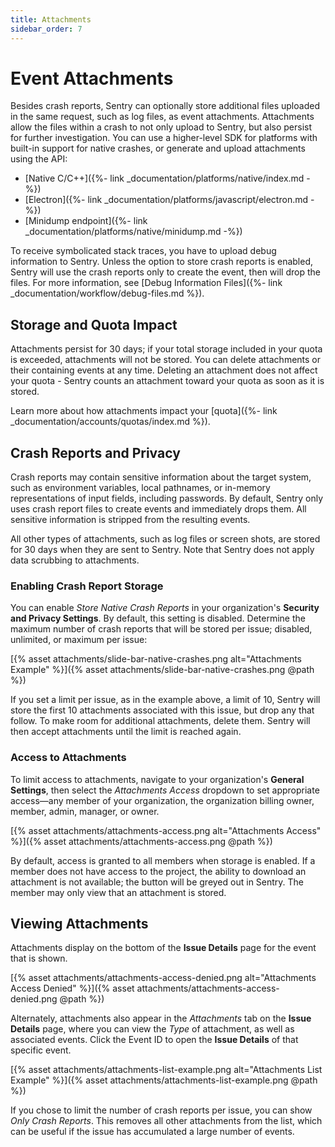 ```yaml
---
title: Attachments
sidebar_order: 7
---
```

# Event Attachments

Besides crash reports, Sentry can optionally store additional files uploaded in the same request, such as log files, as event attachments. Attachments allow the files within a crash to not only upload to Sentry, but also persist for further investigation. You can use a higher-level SDK for platforms with built-in support for native crashes, or generate and upload attachments using the API:

- [Native C/C++]({%- link _documentation/platforms/native/index.md -%})
- [Electron]({%- link _documentation/platforms/javascript/electron.md -%})
- [Minidump endpoint]({%- link _documentation/platforms/native/minidump.md -%})

To receive symbolicated stack traces, you have to upload debug information to Sentry. Unless the option to store crash reports is enabled, Sentry will use the crash reports only to create the event, then will drop the files. For more information, see [Debug Information Files]({%- link _documentation/workflow/debug-files.md %}).

## Storage and Quota Impact

Attachments persist for 30 days; if your total storage included in your quota is exceeded, attachments will not be stored. You can delete attachments or their containing events at any time. Deleting an attachment does not affect your quota - Sentry counts an attachment toward your quota as soon as it is stored. 

Learn more about how attachments impact your [quota]({%- link _documentation/accounts/quotas/index.md %}).

## Crash Reports and Privacy

Crash reports may contain sensitive information about the target system, such as environment variables, local pathnames, or in-memory representations of input fields, including passwords. By default, Sentry only uses crash report files to create events and immediately drops them. All sensitive information is stripped from the resulting events.

All other types of attachments, such as log files or screen shots, are stored for 30 days when they are sent to Sentry. Note that Sentry does not apply data scrubbing to attachments.

### Enabling Crash Report Storage

You can enable *Store Native Crash Reports* in your organization's **Security and Privacy Settings**. By default, this setting is disabled. Determine the maximum number of crash reports that will be stored per issue; disabled, unlimited, or maximum per issue:

[{% asset attachments/slide-bar-native-crashes.png alt="Attachments Example" %}]({% asset attachments/slide-bar-native-crashes.png @path %})

If you set a limit per issue, as in the example above, a limit of 10, Sentry will store the first 10 attachments associated with this issue, but drop any that follow. To make room for additional attachments, delete them. Sentry will then accept attachments until the limit is reached again.

### Access to Attachments

To limit access to attachments, navigate to your organization's **General Settings**, then select the *Attachments Access* dropdown to set appropriate access—any member of your organization, the organization billing owner, member, admin, manager, or owner. 

[{% asset attachments/attachments-access.png alt="Attachments Access" %}]({% asset attachments/attachments-access.png @path %})

By default, access is granted to all members when storage is enabled. If a member does not have access to the project, the ability to download an attachment is not available; the button will be greyed out in Sentry. The member may only view that an attachment is stored.

## Viewing Attachments

Attachments display on the bottom of the **Issue Details** page for the event that is shown.

[{% asset attachments/attachments-access-denied.png alt="Attachments Access Denied" %}]({% asset attachments/attachments-access-denied.png @path %})

Alternately, attachments also appear in the *Attachments* tab on the **Issue Details** page, where you can view the *Type* of attachment, as well as associated events. Click the Event ID to open the **Issue Details** of that specific event. 

[{% asset attachments/attachments-list-example.png alt="Attachments List Example" %}]({% asset attachments/attachments-list-example.png @path %})

If you chose to limit the number of crash reports per issue, you can show *Only Crash Reports*. This removes all other attachments from the list, which can be useful if the issue has accumulated a large number of events.